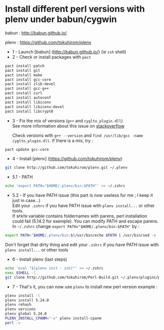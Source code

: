 # Install different perl versions with plenv under babun/cygwin

babun : http://babun.github.io/

plenv : https://github.com/tokuhirom/plenv

- 1 - Launch [babun] (http://babun.github.io/) (ie `zsh` shell)
- 2 - Check or install packages with `pact`
```sh
pact install patch
pact install git
pact install make
pact install gcc-core
pact install zlib-devel
pact install gcc-g++
pact install curl
pact install autoconf
pact install libiconv
pact install libiconv-devel
pact install libcrypt0
```
- 3 - Fix the mix of versions (`g++` and `cyglto_plugin.dll`)  
   See more information about this issue on [stackoverflow](http://stackoverflow.com/questions/19672892/cygwin-64-g-fuse-linker-plugin-error)
    
   Check versions with `g++ --version` and  `find /usr/lib/gcc -name cyglto_plugin.dll`. If there is a mix, try :  
```sh
pact update gcc-core
```
- 4 - Install [plenv] (https://github.com/tokuhirom/plenv)
```sh
git clone http://github.com/tokuhirom/plenv.git ~/.plenv
```
- 5.1 - PATH
```sh
echo 'export PATH="$HOME/.plenv/bin:$PATH"' >> ~/.zshrc
```
- 5.2 - If you have PATH issue (this part is now useless for me ; I keep it just in case...)  
   Edit your `.zshrc` if you have PATH issue with `plenv install...` or other tools.  
   If `$PATH` variable contains foldernames with parens, perl installation could fail (5.14.2 for exemple). You can modify PATH and escape parens.  
   In `~/.zshrc` change `export PATH="$HOME/.plenv/bin:$PATH"` by :  
```sh
export PATH="$HOME/.plenv/bin:$(/usr/bin/echo $PATH | /usr/bin/sed -e 's/\([()]\)/\\\1/g')"
```
   Don't forget that dirty thing and edit your `.zshrc` if you have PATH issue with `plenv install...` or other tools
- 6 - Install plenv (last steps) 
```sh
echo 'eval "$(plenv init - zsh)"' >> ~/.zshrc                    
exec $SHELL -l
git clone http://github.com/tokuhirom/Perl-Build.git ~/.plenv/plugins/perl-build/
```
- 7 - That's it, you can now use `plenv` to install new perl version
   example :  
```sh
plenv install -l
plenv install 5.24.0
plenv rehash
plenv versions
plenv global 5.24.0
PLENV_INSTALL_CPANM="-v" plenv install-cpanm
perl -v
```

